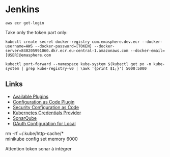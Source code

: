 # Jenkins 


````
aws ecr get-login
````

Take only the token part only: 
````
kubectl create secret docker-registry com.emasphere.dev.ecr --docker-username=AWS --docker-password=[TOKEN] --docker-server=840205991060.dkr.ecr.eu-central-1.amazonaws.com --docker-email=[USER]@emasphere.com
````

````
kubectl port-forward --namespace kube-system $(kubectl get po -n kube-system | grep kube-registry-v0 | \awk '{print $1;}') 5000:5000
````

## Links

* [Available Plugins](https://updates.jenkins.io/download/plugins/role-strategy/)
* [Configuration as Code Plugin](https://github.com/jenkinsci/configuration-as-code-plugin)
* [Security Configuration as Code](https://github.com/jenkinsci/configuration-as-code-plugin/blob/master/demos/credentials/credentials.yaml)
* [Kubernetes Credentials Provider](https://jenkinsci.github.io/kubernetes-credentials-provider-plugin/examples/)
* [SonarQube](https://docs.sonarqube.org/latest/analysis/scan/sonarscanner-for-jenkins/)
* [OAuth Configuration for Local](https://ktor.io/quickstart/guides/oauth.html)


rm -rf ~/.kube/http-cache/*  
minikube config set memory 6000


Attention token sonar à intégrer
